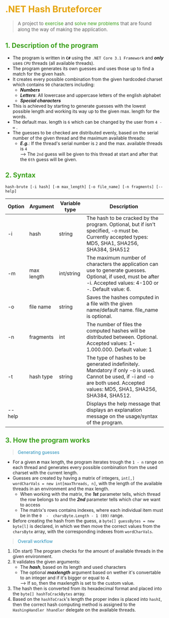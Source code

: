 # <span style="color:#e6a40b">.NET Hash Bruteforcer</span>

> <span style="font-size: 15px">A project to <span style="color:#3ca11d">exercise</span> and <span style="color:#3ca11d">solve new problems</span> that are found along the way of making the application.</span>


## <span style="color:#3ca11d">1. Description of the program</span>

+ The program is written in **`C#`** using the `.NET Core 3.1 Framework` and ***only*** uses `CPU` threads (all available threads).
+ The program generates its own guesses and uses those up to find a match for the given hash.
+ It creates every possible combination from the given hardcoded charset which contains `90` characters including:
  - ***Numbers***
  - ***Letters***: All lowercase and uppercase letters of the english alphabet
  - ***Special characters***
+ This is achieved by starting to generate guesses with the lowest possible length and working its way up to the given max. length for the words.
+ The default max. length is `6` which can be changed by the user from `4 - ∞` .
+ The guesses to be checked are distributed evenly, based on the serial number of the given thread and the maximum available threads:
  -  ***E.g.***:    If the thread's serial number is `2` and the max. available threads is `4`<br>
                --> The `2nd` guess will be given to this thread at start and after that the `6th` guess will be given.

## <span style="color:#3ca11d">2. Syntax</span>

```
hash-brute [-i hash] [-m max_length] [-o file_name] [-n fragments] [--help]
```
| Option | Argument  | Variable type | Description |
| ------ | --------- | ------------- | ----------- |
| -i     | hash      | string        | The hash to be cracked by the program. Optional, but if isn't specified, -o must be. Currently accepted types: MD5, SHA1, SHA256, SHA384, SHA512 |
| -m     | max length| int/string    | The maximum number of characters the application can use to generate guesses. Optional, if used, must be after -i. Accepted values: 4-100 or -. Default value: 6. |
| -o     | file name | string        | Saves the hashes computed in a file with the given name/default name. file_name is optional. |
| -n     | fragments | int           | The number of files the computed hashes will be distributed between. Optional. Accepted values: 1-1.000.000. Default value: 1 |
| -t     | hash type | string        | The type of hashes to be generated indefinitely. Mandatory if only -o is used. Cannot be used, if -i and -o are both used. Accepted values: MD5, SHA1, SHA256, SHA384, SHA512. |
| --help |           |               | Displays the help message that displays an explanation message on the usage/syntax of the program. |

## <span style="color:#3ca11d">3. How the program works</span>

> <span style="color:#1f8cb8">Generating guesses</span>

+ For a given ***n*** max length, the program iterates trough the `1 - n` range on each thread and generates every possible combination from the used charset with the current length.
+ Guesses are created by having a matrix of integers, `int[,] wordCharVals = new int[maxThreads, n]`, with the length of the available threads in an environment and the max length.
  - When working with the matrix, the ***1st*** parameter tells, which thread the row belongs to and the ***2nd*** parameter tells which char we want to access
  - The matrix's rows contains indexes, where each individual item must be in the `0  -  charsByte.Length - 1 (89)` range.
+ Before creating the hash from the guess, a `byte[] guessBytes = new byte[l]` is declared, in which we then move the correct values from the `charsByte` array, with the corresponding indexes from `wordCharVals`.

> <span style="color:#1f8cb8">Overall workflow</span>

1. (On start) The program checks for the amount of available threads in the given environment.
2. It validates the given arguments:
    + The ***hash***, based on its length and used characters
    + The optional ***maxlength*** argument based on wether it's convertable to an integer and if it's bigger or equal to 4.<br>
    --> If so, then the maxlength is set to the custom value.
3. The hash then is converted from its hexadecimal format and placed into the `byte[] hashToCrackBytes` array.
4. Based on the `hashToCrack`'s length the proper index is placed into `hashI`, then the correct hash computing method is assigned to the `HashingHandler hhandler` delegate on the available threads.